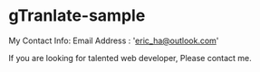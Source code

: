 gTranlate-sample
================

My Contact Info:
  Email Address : 'eric_ha@outlook.com'
  
If you are looking for talented web developer, Please contact me.
